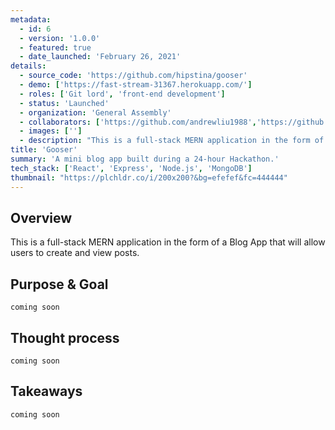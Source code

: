 ```yaml
---
metadata:  
  - id: 6 
  - version: '1.0.0' 
  - featured: true 
  - date_launched: 'February 26, 2021' 
details: 
  - source_code: 'https://github.com/hipstina/gooser'
  - demo: ['https://fast-stream-31367.herokuapp.com/']
  - roles: ['Git lord', 'front-end development']
  - status: 'Launched'
  - organization: 'General Assembly'
  - collaborators: ['https://github.com/andrewliu1988','https://github.com/f-ansari','https://github.com/JYoung554']
  - images: ['']
  - description: "This is a full-stack MERN application in the form of a Blog App that will allow users to create and view posts."
title: 'Gooser'
summary: 'A mini blog app built during a 24-hour Hackathon.'
tech_stack: ['React', 'Express', 'Node.js', 'MongoDB']
thumbnail: "https://plchldr.co/i/200x200?&bg=efefef&fc=444444"
---
```


## Overview

This is a full-stack MERN application in the form of a Blog App that will allow users to create and view posts.

## Purpose & Goal
`coming soon`


## Thought process
`coming soon`


## Takeaways
`coming soon`